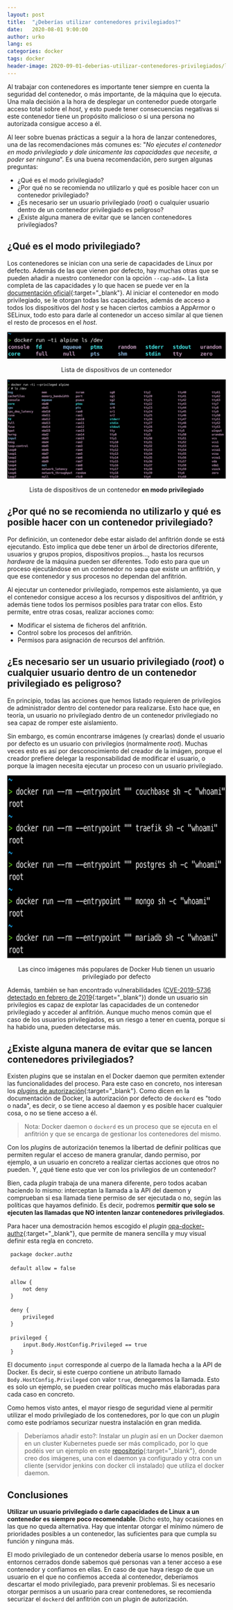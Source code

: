 ```yaml
---
layout: post
title:  "¿Deberías utilizar contenedores privilegiados?"
date:   2020-08-01 9:00:00
author: urko
lang: es
categories: docker
tags: docker
header-image: 2020-09-01-deberias-utilizar-contenedores-privilegiados/lock.jpg
---
```


Al trabajar con contenedores es importante tener siempre en cuenta la seguridad del contenedor, o más importante, de la máquina que lo ejecuta. Una mala decisión a la hora de desplegar un contenedor puede otorgarle acceso total sobre el *host*, y esto puede tener consecuencias negativas si este contenedor tiene un propósito malicioso o si una persona no autorizada consigue acceso a él.

Al leer sobre buenas prácticas a seguir a la hora de lanzar contenedores, una de las recomendaciones más comunes es: "*No ejecutes el contenedor en modo privilegiado y dale únicamente las capacidades que necesite, a poder ser ninguna*". Es una buena recomendación, pero surgen algunas preguntas:
* ¿Qué es el modo privilegiado? 
* ¿Por qué no se recomienda no utilizarlo y qué es posible hacer con un contenedor privilegiado?
* ¿Es necesario ser un usuario privilegiado (*root*) o cualquier usuario dentro de un contenedor privilegiado es peligroso?
* ¿Existe alguna manera de evitar que se lancen contenedores privilegiados?

## ¿Qué es el modo privilegiado?

Los contenedores se inician con una serie de capacidades de Linux por defecto. Además de las que vienen por defecto, hay muchas otras que se pueden añadir a nuestro contenedor con la opción `--cap-add=`. La lista completa de las capacidades y lo que hacen se puede ver en la [documentación oficial](https://docs.docker.com/engine/reference/run/#runtime-privilege-and-linux-capabilities){:target="_blank"}. Al iniciar el contenedor en modo privilegiado, se le otorgan todas las capacidades, además de acceso a todos los dispositivos del *host* y se hacen ciertos cambios a AppArmor o SELinux, todo esto para darle al contenedor un acceso similar al que tienen el resto de procesos en el *host*.

<p align="center">
    <img src="/assets/images/2020-09-01-deberias-utilizar-contenedores-privilegiados/no-devices.png">
</p>

<label style="text-align: center; display: block;">Lista de dispositivos de un contenedor</label>

<p align="center">
    <img src="/assets/images/2020-09-01-deberias-utilizar-contenedores-privilegiados/devices.png">
</p>

<label style="text-align: center; display: block;">Lista de dispositivos de un contenedor **en modo privilegiado**</label>

## ¿Por qué no se recomienda no utilizarlo y qué es posible hacer con un contenedor privilegiado?

Por definición, un contenedor debe estar aislado del anfitrión donde se está ejecutando. Esto implica que debe tener un árbol de directorios diferente, usuarios y grupos propios, dispositivos propios..., hasta los recursos *hardware* de la máquina pueden ser diferentes. Todo esto para que un proceso ejecutándose en un contenedor no sepa que existe un anfitrión, y que ese contenedor y sus procesos no dependan del anfitrión.

Al ejecutar un contenedor privilegiado, rompemos este aislamiento, ya que el contenedor consigue acceso a los recursos y dispositivos del anfitrión, y además tiene todos los permisos posibles para tratar con ellos. Esto permite, entre otras cosas, realizar acciones como:
* Modificar el sistema de ficheros del anfitrión.
* Control sobre los procesos del anfitrión.
* Permisos para asignación de recursos del anfitrión.

## ¿Es necesario ser un usuario privilegiado (*root*) o cualquier usuario dentro de un contenedor privilegiado es peligroso?

En principio, todas las acciones que hemos listado requieren de privilegios de administrador dentro del contenedor para realizarse. Esto hace que, en teoría, un usuario no privilegiado dentro de un contenedor privilegiado no sea capaz de romper este aislamiento. 

Sin embargo, es común encontrarse imágenes (y crearlas) donde el usuario por defecto es un usuario con privilegios (normalmente *root*). Muchas veces esto es así por desconocimiento del creador de la imágen, porque el creador prefiere delegar la responsabilidad de modificar el usuario, o porque la imagen necesita ejecutar un proceso con un usuario privilegiado.

<p align="center">
    <img src="/assets/images/2020-09-01-deberias-utilizar-contenedores-privilegiados/top5.png" height="420">
</p>

<label style="text-align: center; display: block;">Las cinco imágenes más populares de Docker Hub tienen un usuario privilegiado por defecto</label>

Además, también se han encontrado vulnerabilidades ([CVE-2019-5736 detectado en febrero de 2019](https://blog.dragonsector.pl/2019/02/cve-2019-5736-escape-from-docker-and.html){:target="_blank"}) donde un usuario sin privilegios es capaz de explotar las capacidades de un contenedor privilegiado y acceder al anfitrión. Aunque mucho menos común que el caso de los usuarios privilegiados, es un riesgo a tener en cuenta, porque si ha habido una, pueden detectarse más.

## ¿Existe alguna manera de evitar que se lancen contenedores privilegiados?

Existen *plugin*s que se instalan en el Docker daemon que permiten extender las funcionalidades del proceso. Para este caso en concreto, nos interesan los [*plugin*s de autorización](https://docs.docker.com/engine/extend/plugins_authorization/){:target="_blank"}. Como dicen en la documentación de Docker, la autorización por defecto de `dockerd` es "todo o nada", es decir, o se tiene acceso al daemon y es posible hacer cualquier cosa, o no se tiene acceso a él.

> Nota: Docker daemon o `dockerd` es un proceso que se ejecuta en el anfitrión y que se encarga de gestionar los contenedores del mismo.

Con los *plugin*s de autorización tenemos la libertad de definir políticas que permiten regular el acceso de manera granular, dando permiso, por ejemplo, a un usuario en concreto a realizar ciertas acciones que otros no pueden. Y, ¿qué tiene esto que ver con los privilegios de un contenedor?

Bien, cada *plugin* trabaja de una manera diferente, pero todos acaban haciendo lo mismo: interceptan la llamada a la API del daemon y comprueban si esa llamada tiene permiso de ser ejecutada o no, según las políticas que hayamos definido. Es decir, podremos **permitir que solo se ejecuten las llamadas que NO intenten lanzar contenedores privilegiados**.

Para hacer una demostración hemos escogido el *plugin* [opa-docker-authz](https://github.com/open-policy-agent/opa-docker-authz){:target="_blank"}, que permite de manera sencilla y muy visual definir esta regla en concreto.

```rego
 package docker.authz

 default allow = false

 allow {
     not deny
 }

 deny {
     privileged
 }

 privileged {
     input.Body.HostConfig.Privileged == true
 }
```

El documento `input` corresponde al cuerpo de la llamada hecha a la API de Docker. Es decir, si este cuerpo contiene un atributo llamado `Body.HostConfig.Privileged` con valor `true`, denegaremos la llamada. Esto es solo un ejemplo, se pueden crear políticas mucho más elaboradas para cada caso en concreto.

Como hemos visto antes, el mayor riesgo de seguridad viene al permitir utilizar el modo privilegiado de los contenedores, por lo que con un *plugin* como este podríamos securizar nuestra instalación en gran medida. 

> Deberíamos añadir esto?: Instalar un *plugin* así en un Docker daemon en un cluster Kubernetes puede ser más complicado, por lo que podéis ver un ejemplo en este [repositorio](https://github.com/UrkoLekuona/unprivilegedDinD){:target="_blank"}, donde creo dos imágenes, una con el daemon ya configurado y otra con un cliente (servidor jenkins con docker cli instalado) que utiliza el docker daemon.

## Conclusiones

**Utilizar un usuario privilegiado o darle capacidades de Linux a un contenedor es siempre poco recomendable**. Dicho esto, hay ocasiones en las que no queda alternativa. Hay que intentar otorgar el mínimo número de prioridades posibles a un contenedor, las suficientes para que cumpla su función y ninguna más. 

El modo privilegiado de un contenedor debería usarse lo menos posible, en entornos cerrados donde sabemos qué personas van a tener acceso a ese contenedor y confiamos en ellas. En caso de que haya riesgo de que un usuario en el que no confiemos acceda al contenedor, deberíamos descartar el modo privilegiado, para prevenir problemas. Si es necesario otorgar permisos a un usuario para crear contenedores, se recomienda securizar el `dockerd` del anfitrión con un plugin de autorización.
